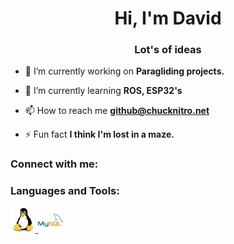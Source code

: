 <h1 align="center">Hi, I'm David</h1>
<h3 align="center">Lot's of ideas</h3>

- 🔭 I’m currently working on **Paragliding projects.**

- 🌱 I’m currently learning **ROS, ESP32's**

- 📫 How to reach me **github@chucknitro.net**

- ⚡ Fun fact **I think I'm lost in a maze.**

<h3 align="left">Connect with me:</h3>
<p align="left">
</p>

<h3 align="left">Languages and Tools:</h3>
<p align="left"> <a href="https://www.linux.org/" target="_blank" rel="noreferrer"> <img src="https://raw.githubusercontent.com/devicons/devicon/master/icons/linux/linux-original.svg" alt="linux" width="40" height="40"/> </a> <a href="https://www.mysql.com/" target="_blank" rel="noreferrer"> <img src="https://raw.githubusercontent.com/devicons/devicon/master/icons/mysql/mysql-original-wordmark.svg" alt="mysql" width="40" height="40"/> </a> </p>
